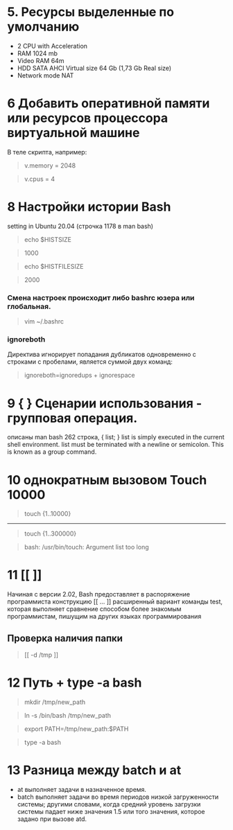 # 5. Ресурсы выделенные по умолчанию
- 2 CPU with Acceleration
- RAM 1024 mb
- Video RAM 64m
- HDD SATA AHCI Virtual size 64 Gb (1,73 Gb Real size)
- Network mode NAT

# 6 Добавить оперативной памяти или ресурсов процессора виртуальной машине
В теле скрипта, например:
> v.memory = 2048

> v.cpus = 4

# 8 Настройки истории Bash
setting in Ubuntu 20.04     (строчка 1178 в man bash)
> echo $HISTSIZE

>1000

>echo $HISTFILESIZE

>2000

### Смена настроек происходит либо bashrc юзера или глобальная.
> vim ~/.bashrc

### ignoreboth 
Директива игнорирует попадания дубликатов одновременно с строками с пробелами, является суммой двух команд:
> ignoreboth=ignoredups + ignorespace

# 9 { } Сценарии использования - групповая операция. 
описаны   man bash 262 строка,
 { list; }
list  is  simply executed in the current shell environment.  list must be terminated with a newline
or semicolon.  This is known as a group command.

# 10 однократным вызовом Touch 10000
> touch {1..10000}
-------------------
> touch {1..300000}

> bash: /usr/bin/touch: Argument list too long

# 11 [[ ]]
Начиная с версии 2.02, Bash предоставляет в распоряжение программиста конструкцию [[ ... ]] расширенный вариант команды test, которая выполняет сравнение способом более знакомым программистам, пишущим на других языках программирования
## Проверка наличия папки
> [[ -d /tmp ]]

# 12 Путь + type -a bash
> mkdir /tmp/new_path

> ln -s /bin/bash /tmp/new_path

> export PATH=/tmp/new_path:$PATH

> type -a bash


# 13 Разница между batch и at
- at выполняет задачи в назначенное время.
- batch выполняет задачи во время периодов низкой загруженности системы; другими словами, когда средний уровень загрузки системы падает ниже значения 1.5 или того значения, которое задано при вызове atd.
 
